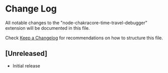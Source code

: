 # Change Log
All notable changes to the "node-chakracore-time-travel-debugger" extension will be documented in this file.

Check [Keep a Changelog](http://keepachangelog.com/) for recommendations on how to structure this file.

## [Unreleased]
- Initial release